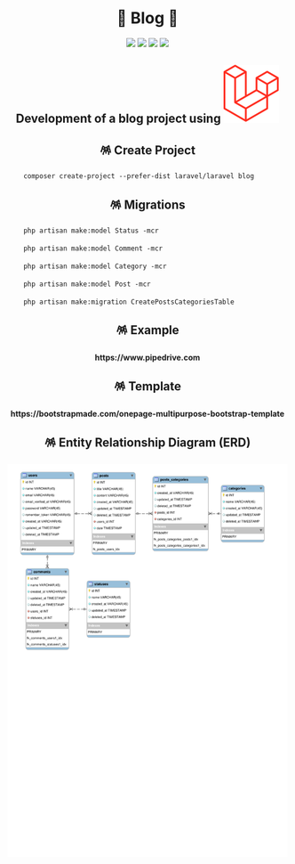 <h1 align="center">📨 Blog 📨</h1>

<p align="center">
    <img src="https://img.shields.io/github/license/MagicalStrangeQuark/Blog"/>
    <img src="https://img.shields.io/github/last-commit/MagicalStrangeQuark/Blog"/>
    <img src="https://img.shields.io/github/contributors/MagicalStrangeQuark/Blog"/>
    <img src="https://img.shields.io/github/languages/code-size/MagicalStrangeQuark/Blog"/>
</p>

<h2 align="center">Development of a blog project using <img src="docs/Laravel.svg"></h2>

<h2 align="center">🪅 Create Project</h2>

```
    composer create-project --prefer-dist laravel/laravel blog
```

<h2 align="center">🪅 Migrations</h2>

```
    php artisan make:model Status -mcr

    php artisan make:model Comment -mcr

    php artisan make:model Category -mcr

    php artisan make:model Post -mcr

    php artisan make:migration CreatePostsCategoriesTable
```
<h2 align="center">🪅 Example</h2>

<h4 align="center">https://www.pipedrive.com</h4>

<h2 align="center">🪅 Template</h2>

<h4 align="center">https://bootstrapmade.com/onepage-multipurpose-bootstrap-template</h4>

<h2 align="center">🪅 Entity Relationship Diagram (ERD)</h2>

<p align="center">
    <img src="docs/ERD/EDR.svg">
</p>
